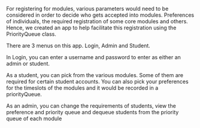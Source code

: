 For registering for modules, various parameters would need to be considered in order to decide who gets accepted into modules. Preferences of individuals, the required registration of some core modules and others. Hence, we created an app to help facilitate this registration using the PriorityQueue class.

There are 3 menus on this app. Login, Admin and Student.

In Login, you can enter a username and password to enter as either an admin or student.

As a student, you can pick from the various modules. Some of them are required for certain student accounts. You can also pick your preferences for the timeslots of the modules and it would be recorded in a priorityQueue.

As an admin, you can change the requirements of students, view the preference and priority queue and dequeue students from the priority queue of each module